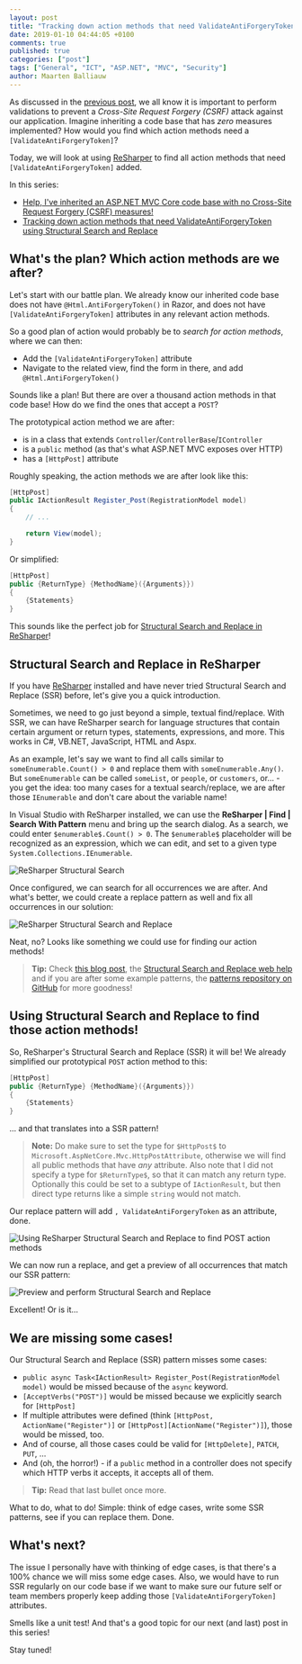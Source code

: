 ```yaml
---
layout: post
title: "Tracking down action methods that need ValidateAntiForgeryToken using Structural Search and Replace"
date: 2019-01-10 04:44:05 +0100
comments: true
published: true
categories: ["post"]
tags: ["General", "ICT", "ASP.NET", "MVC", "Security"]
author: Maarten Balliauw
---
```


As discussed in the [previous post](https://blog.maartenballiauw.be/post/2019/01/09/help-ive-inherited-an-aspnet-mvc-core-code-base-with-no-cross-site-request-forgery-csrf-measures.html), we all know it is important to perform validations to prevent a *Cross-Site Request Forgery (CSRF)* attack against our application. Imagine inheriting a code base that has *zero* measures implemented? How would you find which action methods need a `[ValidateAntiForgeryToken]`?

Today, we will look at using [ReSharper](https://www.jetbrains.com/resharper) to find all action methods that need `[ValidateAntiForgeryToken]` added.

In this series:

* [Help, I've inherited an ASP.NET MVC Core code base with no Cross-Site Request Forgery (CSRF) measures!](https://blog.maartenballiauw.be/post/2019/01/09/help-ive-inherited-an-aspnet-mvc-core-code-base-with-no-cross-site-request-forgery-csrf-measures.html)
* [Tracking down action methods that need ValidateAntiForgeryToken using Structural Search and Replace](https://blog.maartenballiauw.be/post/2019/01/10/tracking-down-action-methods-that-need-validateantiforgerytoken-using-structural-search-and-replace.html)

## What's the plan? Which action methods are we after?

Let's start with our battle plan. We already know our inherited code base does not have `@Html.AntiForgeryToken()` in Razor, and does not have `[ValidateAntiForgeryToken]` attributes in any relevant action methods.

So a good plan of action would probably be to *search for action methods*, where we can then:

* Add the `[ValidateAntiForgeryToken]` attribute
* Navigate to the related view, find the form in there, and add `@Html.AntiForgeryToken()`

Sounds like a plan! But there are over a thousand action methods in that code base! How do we find the ones that accept a `POST`?

The prototypical action method we are after:

* is in a class that extends `Controller`/`ControllerBase`/`IController`
* is a `public` method (as that's what ASP.NET MVC exposes over HTTP)
* has a `[HttpPost]` attribute

Roughly speaking, the action methods we are after look like this:

```csharp
[HttpPost]
public IActionResult Register_Post(RegistrationModel model)
{
    // ...

    return View(model);
}
```

Or simplified:

```csharp
[HttpPost]
public {ReturnType} {MethodName}({Arguments}})
{
    {Statements}
}
```

This sounds like the perfect job for [Structural Search and Replace in ReSharper](https://www.jetbrains.com/help/resharper/Navigation_and_Search__Structural_Search_and_Replace.html)!

## Structural Search and Replace in ReSharper

If you have [ReSharper](https://www.jetbrains.com/resharper) installed and have never tried Structural Search and Replace (SSR) before, let's give you a quick introduction.

Sometimes, we need to go just beyond a simple, textual find/replace. With SSR, we can have ReSharper search for language structures that contain certain argument or return types, statements, expressions, and more. This works in C#, VB.NET, JavaScript, HTML and Aspx.

As an example, let's say we want to find all calls similar to `someEnumerable.Count() > 0` and replace them with `someEnumerable.Any()`. But `someEnumerable` can be called `someList`, or `people`, or `customers`, or... - you get the idea: too many cases for a textual search/replace, we are after those `IEnumerable` and don't care about the variable name!

In Visual Studio with ReSharper installed, we can use the **ReSharper \| Find \| Search With Pattern** menu and bring up the search dialog. As a search, we could enter `$enumerable$.Count() > 0`. The `$enumerable$` placeholder will be recognized as an expression, which we can edit, and set to a given type `System.Collections.IEnumerable`.

![ReSharper Structural Search](/images/2019/01/resharper-structural-search-replace.png)

Once configured, we can search for all occurrences we are after. And what's better, we could create a replace pattern as well and fix all occurrences in our solution:

![ReSharper Structural Search and Replace](/images/2019/01/resharper-structural-search-replace-enumerable.png)

Neat, no? Looks like something we could use for finding our action methods!

> **Tip:** Check [this blog post](https://blog.jetbrains.com/dotnet/2010/04/07/introducing-resharper-50-structural-search-and-replace/), the [Structural Search and Replace web help](https://www.jetbrains.com/help/resharper/Navigation_and_Search__Structural_Search_and_Replace.html) and if you are after some example patterns, the [patterns repository on GitHub](https://github.com/JetBrains/resharper-sample-patterns) for more goodness!

## Using Structural Search and Replace to find those action methods!

So, ReSharper's Structural Search and Replace (SSR) it will be! We already simplified our prototypical `POST` action method to this:

```csharp
[HttpPost]
public {ReturnType} {MethodName}({Arguments}})
{
    {Statements}
}
```

... and that translates into a SSR pattern!

> **Note:** Do make sure to set the type for `$HttpPost$` to `Microsoft.AspNetCore.Mvc.HttpPostAttribute`, otherwise we will find all public methods that have *any* attribute. Also note that I did not specify a type for `$ReturnType$`, so that it can match any return type. Optionally this could be set to a subtype of `IActionResult`, but then direct type returns like a simple `string` would not match.

Our replace pattern will add `, ValidateAntiForgeryToken` as an attribute, done.

![Using ReSharper Structural Search and Replace to find POST action methods](/images/2019/01/resharper-structural-search-replace-to-find-mvc-action-methods.png)

We can now run a replace, and get a preview of all occurrences that match our SSR pattern:

![Preview and perform Structural Search and Replace](/images/2019/01/structural-search-replace-preview.png)

Excellent! Or is it...

## We are missing some cases!

Our Structural Search and Replace (SSR) pattern misses some cases:

* `public async Task<IActionResult> Register_Post(RegistrationModel model)` would be missed because of the `async` keyword.
* `[AcceptVerbs("POST")]` would be missed because we explicitly search for `[HttpPost]`
* If multiple attributes were defined (think `[HttpPost, ActionName("Register")]` or `[HttpPost][ActionName("Register")]`), those would be missed, too.
* And of course, all those cases could be valid for `[HttpDelete]`, `PATCH`, `PUT`, ...
* And (oh, the horror!) - if a `public` method in a controller does not specify which HTTP verbs it accepts, it accepts all of them.

> **Tip:** Read that last bullet once more.

What to do, what to do! Simple: think of edge cases, write some SSR patterns, see if you can replace them. Done.

## What's next?

The issue I personally have with thinking of edge cases, is that there's a 100% chance we will miss some edge cases. Also, we would have to run SSR regularly on our code base if we want to make sure our future self or team members properly keep adding those `[ValidateAntiForgeryToken]` attributes.

Smells like a unit test! And that's a good topic for our next (and last) post in this series!

Stay tuned!
